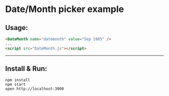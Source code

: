 # Date/Month picker example


## Usage:
```html
<DateMonth name="datemonth" value="Sep 1985" />
...
<script src="DateMonth.js"></script>
```
----

## Install & Run:

    npm install
    npm start
    open http://localhost:3000
